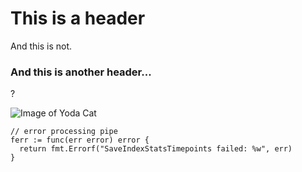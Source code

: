 # This is a header
And this is not.
### And this is another header...
?

![Image of Yoda Cat](https://encrypted-tbn0.gstatic.com/images?q=tbn:ANd9GcSDhAavVPgz_Uj_2-zKk963qr8szw-MrudHng&s)

``` golang
// error processing pipe
ferr := func(err error) error {
  return fmt.Errorf("SaveIndexStatsTimepoints failed: %w", err)
}
```
